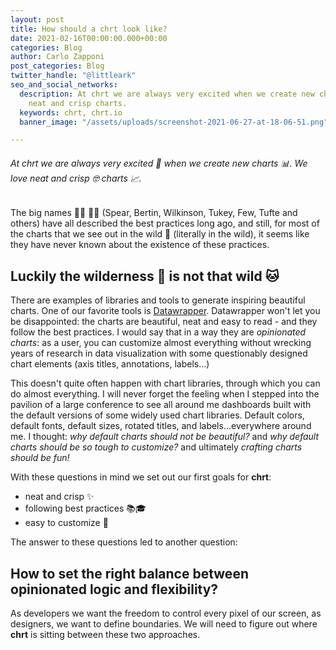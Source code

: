 ```yaml
---
layout: post
title: How should a chrt look like?
date: 2021-02-16T00:00:00.000+00:00
categories: Blog
author: Carlo Zapponi
post_categories: Blog
twitter_handle: "@littleark"
seo_and_social_networks:
  description: At chrt we are always very excited when we create new charts. We love
    neat and crisp charts.
  keywords: chrt, chrt.io
  banner_image: "/assets/uploads/screenshot-2021-06-27-at-18-06-51.png"

---
```

###### At chrt we are always very excited 👯 when we create new charts 📊. We love neat and crisp 🤓 charts 📈.

The big names 🧑‍🏫 👩‍🏫 (Spear, Bertin, Wilkinson, Tukey, Few, Tufte and others) have all described the best practices long ago, and still, for most of the charts that we see out in the wild 🦁 (literally in the wild), it seems like they have never known about the existence of these practices.

## Luckily the wilderness 🦁 is not that wild 🐱

There are examples of libraries and tools to generate inspiring beautiful charts. One of our favorite tools is [Datawrapper](https://www.datawrapper.de/). Datawrapper won't let you be disappointed: the charts are beautiful, neat and easy to read - and they follow the best practices. I would say that in a way they are _opinionated charts_: as a user, you can customize almost everything without wrecking years of research in data visualization with some questionably designed chart elements (axis titles, annotations, labels...)

This doesn't quite often happen with chart libraries, through which you can do almost everything. I will never forget the feeling when I stepped into the pavilion of a large conference to see all around me dashboards built with the default versions of some widely used chart libraries. Default colors, default fonts, default sizes, rotated titles, and labels...everywhere around me. I thought: _why default charts should not be beautiful?_ and _why default charts should be so tough to customize?_ and ultimately _crafting charts should be fun!_

With these questions in mind we set out our first goals for **chrt**:

* neat and crisp ✨
* following best practices 📚🎓
* easy to customize 💇

The answer to these questions led to another question:

## How to set the right balance between opinionated logic and flexibility?

As developers we want the freedom to control every pixel of our screen, as designers, we want to define boundaries. We will need to figure out where **chrt** is sitting between these two approaches.